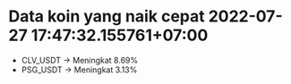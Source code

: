 # Data koin yang naik cepat 2022-07-27 17:47:32.155761+07:00

* CLV_USDT -> Meningkat 8.69%
* PSG_USDT -> Meningkat 3.13%
